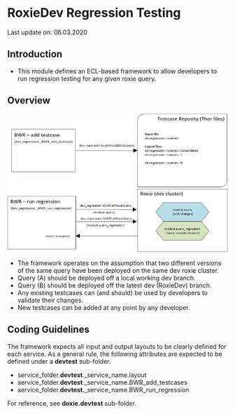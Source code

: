 # RoxieDev Regression Testing
Last update on: 06.03.2020
## Introduction
- This module defines an ECL-based framework to allow developers to run regression testing for any given roxie query.

## Overview
<div>
<p align="center">
  <img src="dev-regression-diagram.png" title="dev regression overview">
</p>
</div>

- The framework operates on the assumption that two different versions of the same query have been deployed on the same dev roxie cluster.
- Query (A) should be deployed off a local working dev branch.
- Query (B) should be deployed off the latest dev (RoxieDev) branch.
- Any existing testcases can (and should) be used by developers to validate their changes.
- New testcases can be added at any point by any developer.

## Coding Guidelines
The framework expects all input and output layouts to be clearly defined for each service. As a general rule, the following attributes are expected to be defined under a <b>devtest</b> sub-folder.
* service_folder.<b>devtest</b>._service_name.layout
* service_folder.<b>devtest</b>._service_name.BWR_add_testcases
* service_folder.<b>devtest</b>._service_name.BWR_run_regression

For reference, see <b>doxie.devtest</b> sub-folder.

